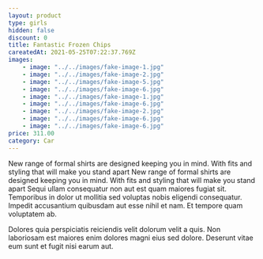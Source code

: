 ```yaml
---
layout: product
type: girls
hidden: false
discount: 0
title: Fantastic Frozen Chips
careatedAt: 2021-05-25T07:22:37.769Z
images:
    - image: "../../images/fake-image-1.jpg"
    - image: "../../images/fake-image-2.jpg"
    - image: "../../images/fake-image-5.jpg"
    - image: "../../images/fake-image-6.jpg"
    - image: "../../images/fake-image-1.jpg"
    - image: "../../images/fake-image-6.jpg"
    - image: "../../images/fake-image-2.jpg"
    - image: "../../images/fake-image-6.jpg"
    - image: "../../images/fake-image-6.jpg"
price: 311.00
category: Car
---
```

New range of formal shirts are designed keeping you in mind. With fits and styling that will make you stand apart
New range of formal shirts are designed keeping you in mind. With fits and styling that will make you stand apart
Sequi ullam consequatur non aut est quam maiores fugiat sit. Temporibus in dolor ut mollitia sed voluptas nobis eligendi consequatur. Impedit accusantium quibusdam aut esse nihil et nam. Et tempore quam voluptatem ab.
 Dolores quia perspiciatis reiciendis velit dolorum velit a quis. Non laboriosam est maiores enim dolores magni eius sed dolore. Deserunt vitae eum sunt et fugit nisi earum aut.
